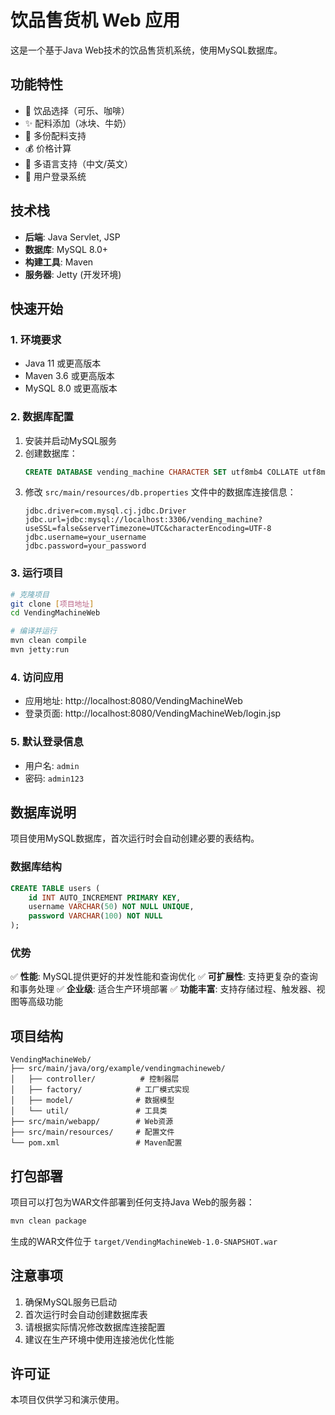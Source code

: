 # 饮品售货机 Web 应用

这是一个基于Java Web技术的饮品售货机系统，使用MySQL数据库。

## 功能特性

- 🧋 饮品选择（可乐、咖啡）
- ✨ 配料添加（冰块、牛奶）
- 🔢 多份配料支持
- 💰 价格计算
- 🌈 多语言支持（中文/英文）
- 🔐 用户登录系统

## 技术栈

- **后端**: Java Servlet, JSP
- **数据库**: MySQL 8.0+
- **构建工具**: Maven
- **服务器**: Jetty (开发环境)

## 快速开始

### 1. 环境要求

- Java 11 或更高版本
- Maven 3.6 或更高版本
- MySQL 8.0 或更高版本

### 2. 数据库配置

1. 安装并启动MySQL服务
2. 创建数据库：
   ```sql
   CREATE DATABASE vending_machine CHARACTER SET utf8mb4 COLLATE utf8mb4_unicode_ci;
   ```
3. 修改 `src/main/resources/db.properties` 文件中的数据库连接信息：
   ```properties
   jdbc.driver=com.mysql.cj.jdbc.Driver
   jdbc.url=jdbc:mysql://localhost:3306/vending_machine?useSSL=false&serverTimezone=UTC&characterEncoding=UTF-8
   jdbc.username=your_username
   jdbc.password=your_password
   ```

### 3. 运行项目

```bash
# 克隆项目
git clone [项目地址]
cd VendingMachineWeb

# 编译并运行
mvn clean compile
mvn jetty:run
```

### 4. 访问应用

- 应用地址: http://localhost:8080/VendingMachineWeb
- 登录页面: http://localhost:8080/VendingMachineWeb/login.jsp

### 5. 默认登录信息

- 用户名: `admin`
- 密码: `admin123`

## 数据库说明

项目使用MySQL数据库，首次运行时会自动创建必要的表结构。

### 数据库结构

```sql
CREATE TABLE users (
    id INT AUTO_INCREMENT PRIMARY KEY,
    username VARCHAR(50) NOT NULL UNIQUE,
    password VARCHAR(100) NOT NULL
);
```

### 优势

✅ **性能**: MySQL提供更好的并发性能和查询优化
✅ **可扩展性**: 支持更复杂的查询和事务处理
✅ **企业级**: 适合生产环境部署
✅ **功能丰富**: 支持存储过程、触发器、视图等高级功能

## 项目结构

```
VendingMachineWeb/
├── src/main/java/org/example/vendingmachineweb/
│   ├── controller/          # 控制器层
│   ├── factory/            # 工厂模式实现
│   ├── model/              # 数据模型
│   └── util/               # 工具类
├── src/main/webapp/        # Web资源
├── src/main/resources/     # 配置文件
└── pom.xml                 # Maven配置
```

## 打包部署

项目可以打包为WAR文件部署到任何支持Java Web的服务器：

```bash
mvn clean package
```

生成的WAR文件位于 `target/VendingMachineWeb-1.0-SNAPSHOT.war`

## 注意事项

1. 确保MySQL服务已启动
2. 首次运行时会自动创建数据库表
3. 请根据实际情况修改数据库连接配置
4. 建议在生产环境中使用连接池优化性能

## 许可证

本项目仅供学习和演示使用。 
